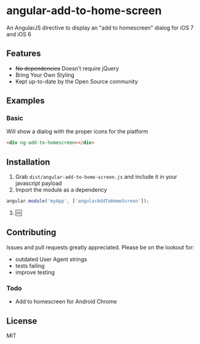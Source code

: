angular-add-to-home-screen
=========================

An AngularJS directive to display an "add to homescreen" dialog for iOS 7 and iOS 6

Features
---
- ~~No dependencies~~ Doesn’t require jQuery
- Bring Your Own Styling
- Kept up-to-date by the Open Source community

Examples
---
### Basic
Will show a dialog with the proper icons for the platform
```html
<div ng-add-to-homescreen></div>
```

Installation
---
1. Grab `dist/angular-add-to-home-screen.js` and include it in your javascript payload
2. Import the module as a dependency
```js
angular.module('myApp', ['angularAddToHomeScreen']);
```
3. :cool:

Contributing
---
Issues and pull requests greatly appreciated. Please be on the lookout for:
- outdated User Agent strings
- tests failing
- improve testing

### Todo
- Add to homescreen for Android Chrome

License
---
MIT

